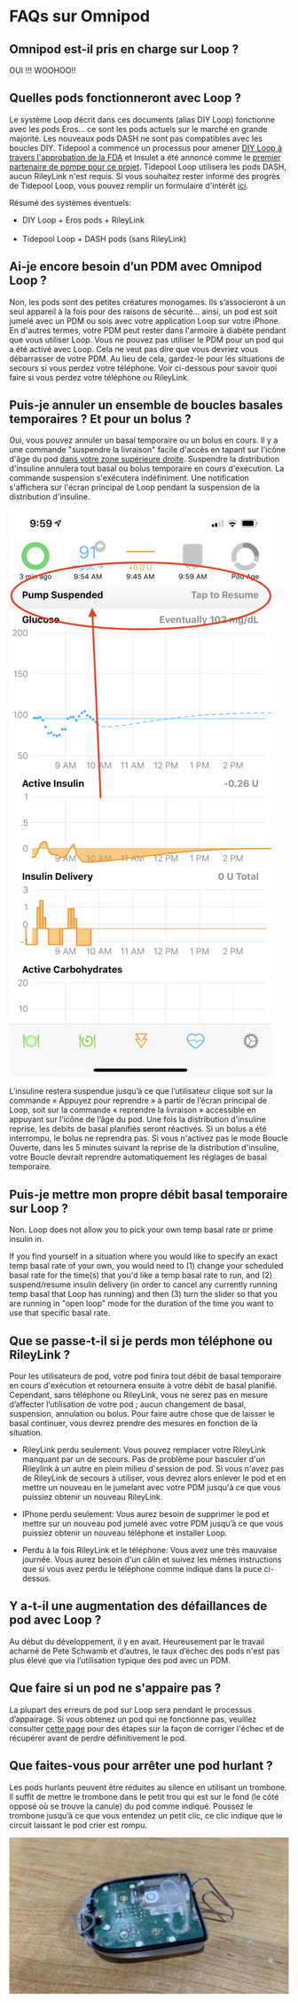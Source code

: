 # FAQs sur Omnipod

## Omnipod est-il pris en charge sur Loop ?

OUI !!! WOOHOO!!

## Quelles pods fonctionneront avec Loop ?

Le système Loop décrit dans ces documents (alias DIY Loop) fonctionne avec les pods Eros... ce sont les pods actuels sur le marché en grande majorité. Les nouveaux pods DASH ne sont pas compatibles avec les boucles DIY. Tidepool a commencé un processus pour amener [DIY Loop à travers l'approbation de la FDA](https://tidepool.org/blog/tidepool-delivering-loop) et Insulet a été annoncé comme le [premier partenaire de pompe pour ce projet](https://diatribe.org/omnipod-first-insulin-pump-partner-tidepool-loop). Tidepool Loop utilisera les pods DASH, aucun RileyLink n'est requis.  Si vous souhaitez rester informé des progrès de Tidepool Loop, vous pouvez remplir un formulaire d'intérêt [ici](https://tidepool.org/loop).

Résumé des systèmes éventuels:

* DIY Loop + Eros pods + RileyLink</br></br>
* Tidepool Loop + DASH pods (sans RileyLink)

## Ai-je encore besoin d’un PDM avec Omnipod Loop ?

Non, les pods sont des petites créatures monogames. Ils s’associeront à un seul appareil à la fois pour des raisons de sécurité... ainsi, un pod est soit jumelé avec un PDM ou sois avec votre application Loop sur votre iPhone. En d'autres termes, votre PDM peut rester dans l'armoire à diabète pendant que vous utiliser Loop. Vous ne pouvez pas utiliser le PDM pour un pod qui a été activé avec Loop. Cela ne veut pas dire que vous devriez vous débarrasser de votre PDM. Au lieu de cela, gardez-le pour les situations de secours si vous perdez votre téléphone. Voir ci-dessous pour savoir quoi faire si vous perdez votre téléphone ou RileyLink.

## Puis-je annuler un ensemble de boucles basales temporaires ? Et pour un bolus ?

Oui, vous pouvez annuler un basal temporaire ou un bolus en cours. Il y a une commande "suspendre la livraison" facile d'accès en tapant sur l'icône d'âge du pod [dans votre zone supérieure droite](../operation/loop-settings/displays.md#pod-age-omnipod-users). Suspendre la distribution d'insuline annulera tout basal ou bolus temporaire en cours d'exécution. La commande suspension s'exécutera indéfiniment. Une notification s'affichera sur l'écran principal de Loop pendant la suspension de la distribution d'insuline.

![img/pump-suspend-banner.png](img/pump-suspend-banner.png)

L’insuline restera suspendue jusqu’à ce que l’utilisateur clique soit sur la commande « Appuyez pour reprendre » à partir de l’écran principal de Loop, soit sur la commande « reprendre la livraison » accessible en appuyant sur l’icône de l’âge du pod. Une fois la distribution d'insuline reprise, les debits de basal planifiés seront réactivés. Si un bolus a été interrompu, le bolus ne reprendra pas. Si vous n'activez pas le mode Boucle Ouverte, dans les 5 minutes suivant la reprise de la distribution d'insuline, votre Boucle devrait reprendre automatiquement les réglages de basal temporaire.

## Puis-je mettre mon propre débit basal temporaire sur Loop ?

Non. Loop does not allow you to pick your own temp basal rate or prime insulin in.

If you find yourself in a situation where you would like to specify an exact temp basal rate of your own, you would need to (1) change your scheduled basal rate for the time(s) that you'd like a temp basal rate to run, and (2) suspend/resume insulin delivery (in order to cancel any currently running temp basal that Loop has running) and then (3) turn the slider so that you are running in "open loop" mode for the duration of the time you want to use that specific basal rate.

## Que se passe-t-il si je perds mon téléphone ou RileyLink ?

Pour les utilisateurs de pod, votre pod finira tout débit de basal temporaire en cours d'exécution et retournera ensuite à votre débit de basal planifié. Cependant, sans téléphone ou RileyLink, vous ne serez pas en mesure d’affecter l’utilisation de votre pod ; aucun changement de basal, suspension, annulation ou bolus. Pour faire autre chose que de laisser le basal continuer, vous devrez prendre des mesures en fonction de la situation.

* RileyLink perdu seulement: Vous pouvez remplacer votre RileyLink manquant par un de secours. Pas de problème pour basculer d'un Rileylink à un autre en plein milieu d'session de pod. Si vous n'avez pas de RileyLink de secours à utiliser, vous devrez alors enlever le pod et en mettre un nouveau en le jumelant avec votre PDM jusqu'à ce que vous puissiez obtenir un nouveau RileyLink.

* IPhone perdu seulement: Vous aurez besoin de supprimer le pod et mettre sur un nouveau pod jumelé avec votre PDM jusqu’à ce que vous puissiez obtenir un nouveau téléphone et installer Loop.

* Perdu à la fois RileyLink et le téléphone: Vous avez une très mauvaise journée. Vous aurez besoin d'un câlin et suivez les mêmes instructions que si vous avez perdu le téléphone comme indiqué dans la puce ci-dessus.

## Y a-t-il une augmentation des défaillances de pod avec Loop ?

Au début du développement, il y en avait. Heureusement par le travail acharné de Pete Schwamb et d’autres, le taux d’échec des pods n'est pas plus élevé que via l’utilisation typique des pod avec un PDM.

## Que faire si un pod ne s'appaire pas ?

La plupart des erreurs de pod sur Loop sera pendant le processus d’appairage. Si vous obtenez un pod qui ne fonctionne pas, veuillez consulter [cette page](../troubleshooting/pod-pairing.md) pour des étapes sur la façon de corriger l'échec et de récupérer avant de perdre définitivement le pod.

## Que faites-vous pour arrêter une pod hurlant ?

Les pods hurlants peuvent être réduites au silence en utilisant un trombone. Il suffit de mettre le trombone dans le petit trou qui est sur le fond (le côté opposé où se trouve la canule) du pod comme indiqué. Poussez le trombone jusqu’à ce que vous entendez un petit clic, ce clic indique que le circuit laissant le pod crier est rompu.

![img/paperclip.jpg](img/paperclip.jpg)
